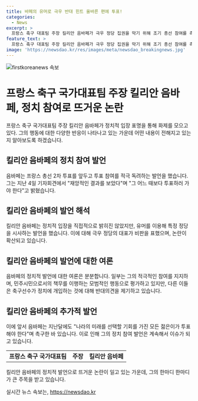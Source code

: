```yaml
---
title: 바페의 유머로 극우 반대 힌트 올바른 편에 투표!
categories:
  - News
excerpt: >
  프랑스 축구 대표팀 주장 킬리안 음바페가 극우 정당 집권을 막기 위해 조기 총선 참여를 촉구하는 발언을 했다. 유럽축구선수권대회 8강전을 앞둔 기자회견에서 재앙적인 결과를 보았다며 모두가 힘을 모아 올바른 편에 투표하길 바란다고 호소했다. 그러나 극우 정당은 축구선수의 정치적 입장을 비판하며 프랑스 국가대표팀 유니폼을 이용한 정치적 발언을 조롱하기도 했다.
feature_text: >
  프랑스 축구 대표팀 주장 킬리안 음바페가 극우 정당 집권을 막기 위해 조기 총선 참여를 촉구하는 발언을 했다. 유럽축구선수권대회 8강전을 앞둔 기자회견에서 재앙적인 결과를 보았다며 모두가 힘을 모아 올바른 편에 투표하길 바란다고 호소했다. 그러나 극우 정당은 축구선수의 정치적 입장을 비판하며 프랑스 국가대표팀 유니폼을 이용한 정치적 발언을 조롱하기도 했다.
image: 'https://newsdao.kr/res/images/meta/newsdao_breakingnews.jpg'
---
```


<p><img src="https://newsdao.kr/res/images/meta/newsdao_breakingnews.jpg" alt="firstkoreanews 속보" /></p>

<h1 data-ke-size="size26">프랑스 축구 국가대표팀 주장 킬리안 음바페, 정치 참여로 뜨거운 논란</h1>

<p data-ke-size="size16">프랑스 축구 국가대표팀 주장 킬리안 음바페가 정치적 입장 표명을 통해 화제를 모으고 있다. 그의 행동에 대한 다양한 반응이 나타나고 있는 가운데 어떤 내용이 전해지고 있는지 알아보도록 하겠습니다.</p>

<h2 data-ke-size="size24">킬리안 음바페의 정치 참여 발언</h2>

<p data-ke-size="size16">음바페는 프랑스 총선 2차 투표를 앞두고 투표 참여를 적극 독려하는 발언을 했습니다. 그는 지난 4일 기자회견에서 "재앙적인 결과를 보았다"며 "그 어느 때보다 투표하러 가야 한다"고 밝혔습니다.</p>

<h2 data-ke-size="size24">킬리안 음바페의 발언 해석</h2>

<p data-ke-size="size16">킬리안 음바페는 정치적 입장을 직접적으로 밝히진 않았지만, 유머를 이용해 특정 정당을 시사하는 발언을 했습니다. 이에 대해 극우 정당의 대표가 비판을 표했으며, 논란이 확산되고 있습니다.</p>

<h2 data-ke-size="size24">킬리안 음바페의 발언에 대한 여론</h2>

<p data-ke-size="size16">음바페의 정치적 발언에 대한 여론은 분분합니다. 일부는 그의 적극적인 참여를 지지하며, 민주시민으로서의 책무를 이행하는 모범적인 행동으로 평가하고 있지만, 다른 이들은 축구선수가 정치에 개입하는 것에 대해 반대의견을 제기하고 있습니다.</p>

<h2 data-ke-size="size24">킬리안 음바페의 추가적 발언</h2>

<p data-ke-size="size16">이에 앞서 음바페는 지난달에도 "나라의 미래를 선택할 기회를 가진 모든 젊은이가 투표해야 한다"며 촉구한 바 있습니다. 이로 인해 그의 정치 참여 발언은 계속해서 이슈가 되고 있습니다.</p>

<table>
  <tr>
    <td style="text-align: center; height: 17px;"><b>프랑스 축구 국가대표팀</b></td>
    <td style="text-align: center; height: 17px;"><b>주장</b></td>
    <td style="text-align: center; height: 17px;"><b>킬리안 음바페</b></td>
  </tr>
</table>

<p data-ke-size="size16">킬리안 음바페의 정치적 발언으로 뜨거운 논란이 일고 있는 가운데, 그의 한마디 한마디가 큰 주목을 받고 있습니다.</p>
실시간 뉴스 속보는, <a href="https://newsdao.kr" rel="dofollow">https://newsdao.kr</a>


